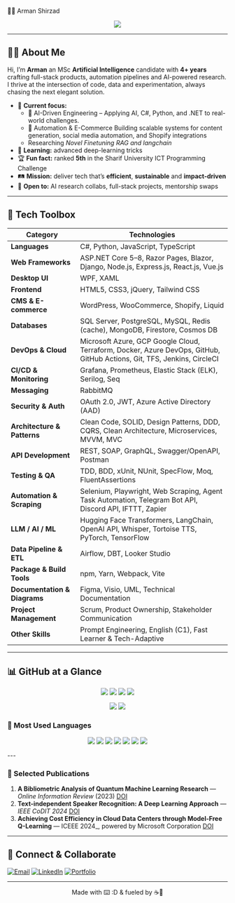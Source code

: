 👨‍💻 Arman Shirzad  

<p align="center">
  <img src="https://readme-typing-svg.demolab.com?font=Fira+Code&pause=800&center=true&vCenter=true&repeat=false&width=550&lines=Software+%7C+AI+Researcher+%7C+R%26D+Specialist;Building+solutions+that+matter+%F0%9F%9A%80"/>
</p>

---

## 🧑‍🚀 About Me

Hi, I’m **Arman** an MSc **Artificial Intelligence** candidate with **4+ years** crafting full-stack products, automation pipelines and AI-powered research. I thrive at the intersection of code, data and experimentation, always chasing the next elegant solution.

* 🔭 **Current focus:**
  * 🧠 AI-Driven Engineering – Applying AI, C#, Python, and .NET to real-world challenges.
  * 🤖 Automation & E-Commerce Building scalable systems for content generation, social media automation, and Shopify integrations
  * Researching *Novel Finetuning RAG and langchain*
* 🌱 **Learning:** advanced deep-learning tricks
* 🏆 **Fun fact:** ranked **5th** in the Sharif University ICT Programming Challenge
* 🛤 **Mission:** deliver tech that’s **efficient**, **sustainable** and **impact-driven**
* 🤝 **Open to:** AI research collabs, full-stack projects, mentorship swaps
---

## 🧰 Tech Toolbox
 **Category**             | **Technologies** |
|--------------------------|------------------|
| **Languages**            | C#, Python, JavaScript, TypeScript |
| **Web Frameworks**       | ASP.NET Core 5–8, Razor Pages, Blazor, Django, Node.js, Express.js, React.js, Vue.js |
| **Desktop UI**           | WPF, XAML |
| **Frontend**             | HTML5, CSS3, jQuery, Tailwind CSS |
| **CMS & E-commerce**     | WordPress, WooCommerce, Shopify, Liquid |
| **Databases**            | SQL Server, PostgreSQL, MySQL, Redis (cache), MongoDB, Firestore, Cosmos DB |
| **DevOps & Cloud**       | Microsoft Azure, GCP Google Cloud, Terraform, Docker, Azure DevOps, GitHub, GitHub Actions, Git, TFS, Jenkins, CircleCI |
| **CI/CD & Monitoring**   | Grafana, Prometheus, Elastic Stack (ELK), Serilog, Seq |
| **Messaging**            | RabbitMQ |
| **Security & Auth**      | OAuth 2.0, JWT, Azure Active Directory (AAD) |
| **Architecture & Patterns** | Clean Code, SOLID, Design Patterns, DDD, CQRS, Clean Architecture, Microservices, MVVM, MVC |
| **API Development**      | REST, SOAP, GraphQL, Swagger/OpenAPI, Postman |
| **Testing & QA**         | TDD, BDD, xUnit, NUnit, SpecFlow, Moq, FluentAssertions |
| **Automation & Scraping**| Selenium, Playwright, Web Scraping, Agent Task Automation, Telegram Bot API, Discord API, IFTTT, Zapier |
| **LLM / AI / ML**        | Hugging Face Transformers, LangChain, OpenAI API, Whisper, Tortoise TTS, PyTorch, TensorFlow |
| **Data Pipeline & ETL**  | Airflow, DBT, Looker Studio |
| **Package & Build Tools**| npm, Yarn, Webpack, Vite |
| **Documentation & Diagrams** | Figma, Visio, UML, Technical Documentation |
| **Project Management**   | Scrum, Product Ownership, Stakeholder Communication |
| **Other Skills**         | Prompt Engineering, English (C1), Fast Learner & Tech-Adaptive |
---

## 📊 GitHub at a Glance

<p align="center">
  <img src="https://img.shields.io/badge/Total%20Stars-50-blue?style=flat-square&logo=github"/>
  <img src="https://img.shields.io/badge/Total%20Commits-1,000%2B-success?style=flat-square&logo=git"/>
  <img src="https://img.shields.io/badge/Private%20Repos-15+-informational?style=flat-square&logo=lock"/>
  <img src="https://img.shields.io/badge/GitHub%20Grade-B%2B-blueviolet?style=flat-square&logo=github"/>
</p>

<p align="center">
  <img src="https://img.shields.io/badge/Longest%20Streak-30%20Days-pink?style=for-the-badge&logo=git"/>
  <img src="https://img.shields.io/badge/Total%20Contributions-500%2B-orange?style=for-the-badge&logo=code"/>
</p>

### 🧠 Most Used Languages

<p align="center">
  <img src="https://img.shields.io/badge/C%23-%20⭐⭐⭐⭐⭐-green?style=flat-square&logo=csharp"/>
  <img src="https://img.shields.io/badge/Python-%20⭐⭐⭐⭐⭐-yellow?style=flat-square&logo=python"/>
  <img src="https://img.shields.io/badge/JavaScript-%20⭐⭐⭐-orange?style=flat-square&logo=javascript"  />
  <img src="https://img.shields.io/badge/Docker-%E2%AD%90%E2%AD%90%E2%AD%90-blue?style=flat-square&logo=docker"/>
  <img src="https://img.shields.io/badge/GPT--4%20APIs-%E2%AD%90%E2%AD%90%E2%AD%90%E2%AD%90-8A2BE2?style=flat-square&logo=openai"/>
  <img src="https://img.shields.io/badge/Software%20Engineering-%E2%AD%90%E2%AD%90%E2%AD%90%E2%AD%90%E2%AD%90-orange?style=flat-square"/>
  <img src="https://img.shields.io/badge/R%26D-%E2%AD%90%E2%AD%90%E2%AD%90%E2%AD%90%E2%AD%90-brightgreen?style=flat-square"/>



</p>
---

### 📝 Selected Publications

1. **A Bibliometric Analysis of Quantum Machine Learning Research** — _Online Information Review_ (2023) [DOI](https://doi.org/10.1080/0194262X.2023.2292049)
2. **Text-independent Speaker Recognition: A Deep Learning Approach** — _IEEE CoDIT 2024_ [DOI](https://ieeexplore.ieee.org/document/10708578)
3. **Achieving Cost Efficiency in Cloud Data Centers through Model-Free Q-Learning** — ICEEE 2024_, powered by Microsoft Corporation [DOI](https://doi.org/10.1007/978-981-97-9112-5_27)
---

## 🤝 Connect & Collaborate

[![Email](https://img.shields.io/badge/Email-D14836?style=for-the-badge&logo=gmail&logoColor=white)](mailto:armanshirzad1998@gmail.com)
[![LinkedIn](https://img.shields.io/badge/LinkedIn-0A66C2?style=for-the-badge&logo=linkedin&logoColor=white)](https://linkedin.com/in/arman-shirzad)
[![Portfolio](https://img.shields.io/badge/Portfolio-000000?style=for-the-badge&logo=github&logoColor=white)](https://armanshirzad.guru)

---

<p align="center">Made with ⌨️ :D & fueled by ☕🍕</p>
